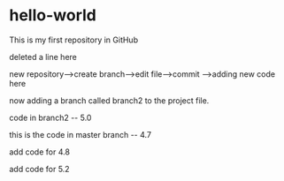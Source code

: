 # hello-world
This is my first repository in GitHub

deleted a line here

new repository-->create branch-->edit file-->commit  -->adding new code here

now adding a branch called branch2 to the project file.

code in branch2 -- 5.0

this is the code in master branch -- 4.7

add code for 4.8



add code for 5.2

